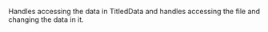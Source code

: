 Handles accessing the data in TitledData and handles accessing the file and changing the data in it.
